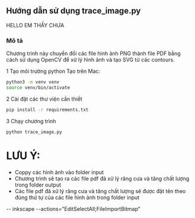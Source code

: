 

## Hướng dẫn sử dụng trace_image.py
HELLO EM THẤY CHƯA
### Mô tả
Chương trình này chuyển đổi các file hình ảnh PNG thành file PDF bằng cách sử dụng OpenCV để xử lý hình ảnh và tạo SVG từ các contours.

1 Tạo môi trường python
Tạo trên Mac:   
```bash
python3 -m venv venv
source venv/bin/activate
```

2 Cài đặt các thư viện cần thiết
```bash
pip install -r requirements.txt
```

3 Chạy chương trình
```bash
python trace_image.py
```

# LƯU Ý:
- Coppy các hình ảnh vào folder input
- Chương trình sẽ tạo ra các file pdf đã xử lý răng cưa và tăng chất lượng trong folder output
- Các file pdf đã xử lý răng cưa và tăng chất lượng sẽ được đặt tên theo đúng thứ tự của các file hình ảnh trong folder input


--
inkscape --actions="EditSelectAll;FileImportBitmap"
